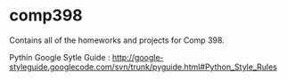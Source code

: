comp398
=======

Contains all of the homeworks and projects for Comp 398.

Pythin Google Sytle Guide : http://google-styleguide.googlecode.com/svn/trunk/pyguide.html#Python_Style_Rules

